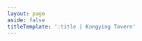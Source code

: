 ```yaml
---
layout: page
aside: false
titleTemplate: ':title | Kongying Tavern'
---
```


<script setup>
import TeamPage from '../team/TeamPage.vue'
</script>

<TeamPage />
